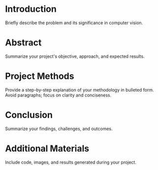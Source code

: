 # Introduction
Briefly describe the problem and its significance in computer vision.
# Abstract
Summarize your project's objective, approach, and expected results.
# Project Methods
Provide a step-by-step explanation of your methodology in bulleted form.
Avoid paragraphs; focus on clarity and conciseness.
# Conclusion
Summarize your findings, challenges, and outcomes.
# Additional Materials
Include code, images, and results generated during your project.
